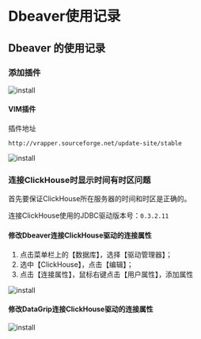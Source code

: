 # Dbeaver使用记录


## Dbeaver 的使用记录

### 添加插件

![install](https://brucemaa.cn/images/dbeaver/dbeaver_install_new_software.png)

#### VIM插件

插件地址

```
http://vrapper.sourceforge.net/update-site/stable
```

![install](https://brucemaa.cn/images/dbeaver/dbeaver_vim.png)

### 连接ClickHouse时显示时间有时区问题

首先要保证ClickHouse所在服务器的时间和时区是正确的。

连接ClickHouse使用的JDBC驱动版本号：`0.3.2.11`

#### 修改Dbeaver连接ClickHouse驱动的连接属性

1. 点击菜单栏上的【数据库】，选择【驱动管理器】；
2. 选中【ClickHouse】，点击【编辑】；
3. 点击【连接属性】，鼠标右键点击【用户属性】，添加属性

![install](https://brucemaa.cn/images/dbeaver/dbeaver-clickhouse-jdbc.png)

#### 修改DataGrip连接ClickHouse驱动的连接属性

![install](https://brucemaa.cn/images/dbeaver/datagrip-clickhouse-jdbc.png)


